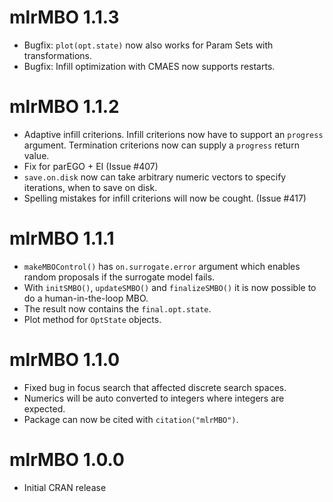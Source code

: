 # mlrMBO 1.1.3

* Bugfix: `plot(opt.state)` now also works for Param Sets with transformations.
* Bugfix: Infill optimization with CMAES now supports restarts.

# mlrMBO 1.1.2

* Adaptive infill criterions. Infill criterions now have to support an `progress` argument. Termination criterions now can supply a `progress` return value.
* Fix for parEGO + EI (Issue #407)
* `save.on.disk` now can take arbitrary numeric vectors to specify iterations, when to save on disk.
* Spelling mistakes for infill criterions will now be cought. (Issue #417)

# mlrMBO 1.1.1

* `makeMBOControl()` has `on.surrogate.error` argument which enables random proposals if the surrogate model fails.
* With `initSMBO()`, `updateSMBO()` and `finalizeSMBO()` it is now possible to do a human-in-the-loop MBO.
* The result now contains the `final.opt.state`.
* Plot method for `OptState` objects.

# mlrMBO 1.1.0

* Fixed bug in focus search that affected discrete search spaces.
* Numerics will be auto converted to integers where integers are expected.
* Package can now be cited with `citation("mlrMBO")`.

# mlrMBO 1.0.0

* Initial CRAN release
